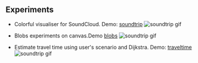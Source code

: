 ## Experiments

- Colorful visualiser for SoundCloud. Demo: [soundtrip](http://fxi.io/experiments/soundtrip/?artistSong=vhoor/baiao)
![soundtrip gif](https://raw.githubusercontent.com/fxi/experiments/master/docs/img/demo_sountrip.gif)

- Blobs experiments on canvas.Demo [blobs](http://fxi.io/experiments/blobs/)
![soundtrip gif](https://raw.githubusercontent.com/fxi/experiments/master/docs/img/demo_blobs.gif)

- Estimate travel time using user's scenario and Dijkstra. Demo: [traveltime](http://fxi.io/experiments/traveltime/)
![soundtrip gif](https://raw.githubusercontent.com/fxi/experiments/master/docs/img/demo_traveltime.gif)



